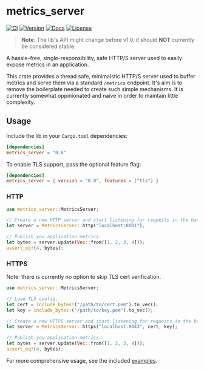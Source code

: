 # metrics_server
[![CI](https://github.com/loshz/metrics_server/actions/workflows/ci.yml/badge.svg)](https://github.com/loshz/metrics_server/actions/workflows/ci.yml)
[![Version](https://img.shields.io/crates/v/metrics_server.svg)](https://crates.io/crates/metrics_server)
[![Docs](https://docs.rs/metrics_server/badge.svg)](https://docs.rs/metrics_server)
[![License](https://img.shields.io/badge/license-MIT-blue.svg)](https://github.com/loshz/metrics_server/blob/main/LICENSE)

>**Note**: The lib's API might change before v1.0, it should **NOT** currently be considered stable.

A hassle-free, single-responsibility, safe HTTP/S server used to easily expose metrics in an application.

This crate provides a thread safe, minimalstic HTTP/S server used to buffer metrics and serve them via a standard `/metrics` endpoint. It's aim is to remove the boilerplate needed to create such simple mechanisms. It is currently somewhat oppinionated and naive in order to maintain little complexity.


## Usage

Include the lib in your `Cargo.toml` dependencies:
```toml
[dependencies]
metrics_server = "0.8"
```

To enable TLS support, pass the optional feature flag:
```toml
[dependencies]
metrics_server = { version = "0.8", features = ["tls"] }
```

### HTTP
```rust
use metrics_server::MetricsServer;

// Create a new HTTP server and start listening for requests in the background.
let server = MetricsServer::http("localhost:8001");

// Publish you application metrics.
let bytes = server.update(Vec::from([1, 2, 3, 4]));
assert_eq!(4, bytes);
```

### HTTPS
Note: there is currently no option to skip TLS cert verification.
```rust
use metrics_server::MetricsServer;

// Load TLS config.
let cert = include_bytes!("/path/to/cert.pem").to_vec();
let key = include_bytes!("/path/to/key.pem").to_vec();

// Create a new HTTPS server and start listening for requests in the background.
let server = MetricsServer::https("localhost:8443", cert, key);

// Publish you application metrics.
let bytes = server.update(Vec::from([1, 2, 3, 4]));
assert_eq!(4, bytes);
```

For more comprehensive usage, see the included [examples](./examples).
